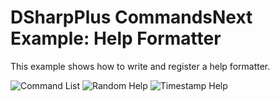 # DSharpPlus CommandsNext Example: Help Formatter

This example shows how to write and register a help formatter.

![Command List](https://i.imgur.com/cVyyXpl.png)
![Random Help](https://i.imgur.com/8EPqJso.png)
![Timestamp Help](https://i.imgur.com/ovY48sm.png)